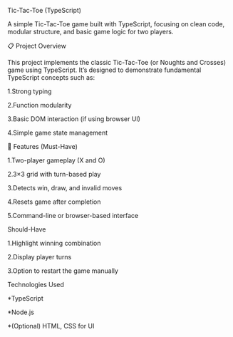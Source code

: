 Tic-Tac-Toe (TypeScript)

A simple Tic-Tac-Toe game built with TypeScript, focusing on clean code, modular structure, and basic game logic for two players.

📋 Project Overview

This project implements the classic Tic-Tac-Toe (or Noughts and Crosses) game using TypeScript.
It’s designed to demonstrate fundamental TypeScript concepts such as:

1.Strong typing

2.Function modularity

3.Basic DOM interaction (if using browser UI)

4.Simple game state management

🧩 Features (Must-Have)

1.Two-player gameplay (X and O)

2.3×3 grid with turn-based play

3.Detects win, draw, and invalid moves

4.Resets game after completion

5.Command-line or browser-based interface

Should-Have

1.Highlight winning combination

2.Display player turns

3.Option to restart the game manually

Technologies Used

*TypeScript

*Node.js

*(Optional) HTML, CSS for UI
